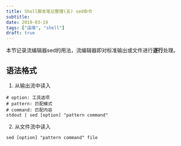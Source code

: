 ```yaml
---
title: Shell脚本笔记整理(五) sed命令
subtitle: 
date: 2019-03-19
tags: ["运维", "shell"]
draft: true
---
```


本节记录流编辑器sed的用法，流编辑器即对标准输出或文件进行<b>逐行</b>处理。

<!--more-->

## 语法格式

1. 从输出流中读入

```shell
# option: 工具选项
# pattern: 匹配模式
# command: 匹配内容
stdout | sed [option] "pattern command"
```

2. 从文件流中读入

```shell
sed [option] "pattern command" file
```
